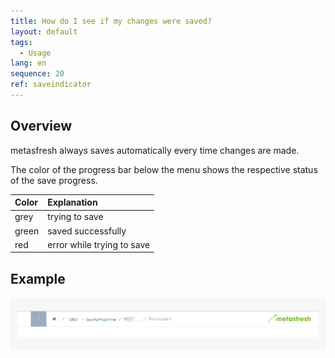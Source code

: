 ```yaml
---
title: How do I see if my changes were saved?
layout: default
tags:
  - Usage
lang: en
sequence: 20
ref: saveindicator
---
```


## Overview
metasfresh always saves automatically every time changes are made.

The color of the progress bar below the menu shows the respective status of the save progress.

| Color      | Explanation    |
| :------------- | :------------- |
| grey       | trying to save        |
| green | saved successfully |
| red | error while trying to save

## Example
![](../DE/assets/saveindicator2.gif)
